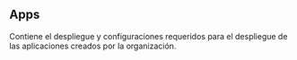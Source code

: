 ## Apps

Contiene el despliegue y configuraciones requeridos para el despliegue de las aplicaciones creados por la organización.
